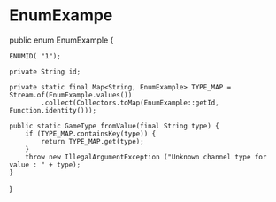 # EnumExampe

public enum EnumExample {

    ENUMID( "1");

    private String id;

    private static final Map<String, EnumExample> TYPE_MAP = Stream.of(EnumExample.values())
            .collect(Collectors.toMap(EnumExample::getId, Function.identity()));

    public static GameType fromValue(final String type) {
        if (TYPE_MAP.containsKey(type)) {
            return TYPE_MAP.get(type);
        }
        throw new IllegalArgumentException ("Unknown channel type for value : " + type);
    }
}
